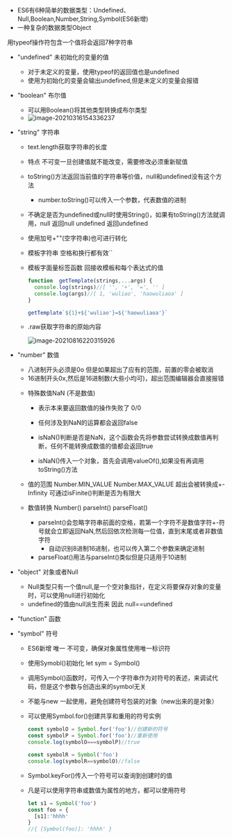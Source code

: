 + ES6有6种简单的数据类型：Undefined、Null,Boolean,Number,String,Symbol(ES6新增)
+ 一种复杂的数据类型Object

用typeof操作符包含一个值将会返回7种字符串

+ "undefined" 未初始化的变量的值

  - 对于未定义的变量，使用typeof的返回值也是undefined
  - 使用为初始化的变量会输出undefined,但是未定义的变量会报错

+ "boolean" 布尔值 

  - 可以用Boolean()将其他类型转换成布尔类型

  + ![image-20210316154336237](C:\Users\25760\AppData\Roaming\Typora\typora-user-images\image-20210316154336237.png)

+ "string" 字符串

  - text.length获取字符串的长度

  - 特点 不可变一旦创建值就不能改变，需要修改必须重新赋值

  - toString()方法返回当前值的字符串等价值，null和undefined没有这个方法

    - number.toString()可以传入一个参数，代表数值的进制

  - 不确定是否为undefined或null时使用String()，如果有toString()方法就调用，null 返回null undefined 返回undefined

  - 使用加号+""(空字符串)也可进行转化

  - 模板字符串 空格和换行都有效``

  - 模板字面量标签函数 回接收模板和每个表达式的值

    ```javascript
    function  getTemplate(strings,...args) {
      console.log(strings)//[ '', '+', '=', '' ]
      console.log(args)//[ 1, 'wuliao', 'haowuliaoa' ]
    }
    
    getTemplate`${1}+${'wuliao'}=${'haowuliaoa'}`
    ```

  - .raw获取字符串的原始内容

    ![image-20210816220315926](C:\Users\25760\AppData\Roaming\Typora\typora-user-images\image-20210816220315926.png)

+ "number" 数值
  
  - 八进制开头必须是0o 但是如果超出了应有的范围，前置的零会被取消
  - 16进制开头0x,然后是16进制数(大些小均可)，超出范围编辑器会直接报错
  
  + 特殊数值NaN (不是数值)
  
    - 表示本来要返回数值的操作失败了 0/0
  
    - 任何涉及到NaN的运算都会返回false
    - isNaN()判断是否是NaN，这个函数会先将参数尝试转换成数值再判断，任何不能转换成数值的值都会返回true
    - isNaN()传入一个对象，首先会调用valueOf(),如果没有再调用toString()方法
  + 值的范围 Number.MIN_VALUE Number.MAX_VALUE   超出会被转换成+-Infinity 可通过isFinite()判断是否为有限大
  + 数值转换 Number() parseInt() parseFloat()
    - parseInt()会忽略字符串前面的空格，若第一个字符不是数值字符+-符号就会立即返回NaN,然后回依次检测每一位值，直到末尾或者非数值字符
      - 自动识别8进制16进制，也可以传入第二个参数来确定进制
    - parseFloat()用法与parseInt()类似但是只适用于10进制
  
+ "object"   对象或者Null

  - Null类型只有一个值null,是一个空对象指针，在定义将要保存对象的变量时，可以使用null进行初始化
  - undefined的值由null派生而来 因此 null==undefined

+ "function" 函数

+ "symbol" 符号

  - ES6新增 唯一 不可变，确保对象属性使用唯一标识符

  - 使用Symobl()初始化  let sym =  Symbol()

  - 调用Symbol()函数时，可传入一个字符串作为对符号的表述，来调试代码，但是这个参数与创造出来的symbol无关

  - 不能与new 一起使用，避免创建符号包装的对象（new出来的是对象）

  - 可以使用Symbol.for()创建共享和重用的符号实例

    ```javascript
    const symbolO = Symbol.for('foo')//创建新的符号
    const symbolP = Symbol.for('foo')//重新使用
    console.log(symbolO===symbolP)//true
    
    const symbolR = Symbol('foo')
    console.log(symbolR==symbolO)//false
    ```

  - Symbol.keyFor()传入一个符号可以查询到创建时的值

  - 凡是可以使用字符串或数值为属性的地方，都可以使用符号

    ```javascript
    let s1 = Symbol('foo')
    const foo = {
      [s1]:'hhhh'
    }
    //{ [Symbol(foo)]: 'hhhh' }
    ```

    


